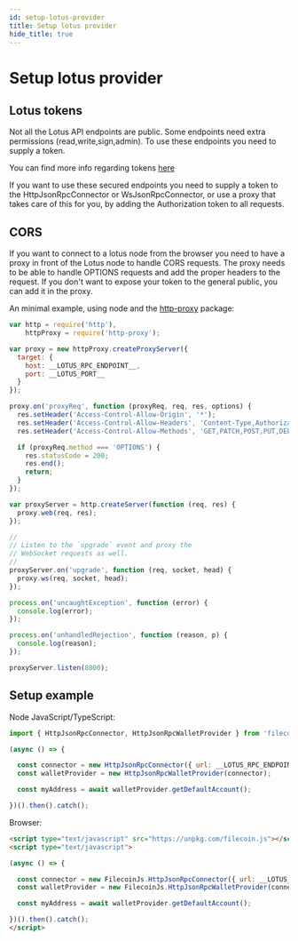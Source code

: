 ```yaml
---
id: setup-lotus-provider
title: Setup lotus provider
hide_title: true
---
```


# Setup lotus provider

## Lotus tokens
Not all the Lotus API endpoints are public. Some endpoints need extra permissions (read,write,sign,admin). To use these endpoints you need to supply a token.

You can find more info regarding tokens [here](https://docs.filecoin.io/build/lotus/api-token-generation/#generating-new-tokens)

If you want to use these secured endpoints you need to supply a token to the HttpJsonRpcConnector or WsJsonRpcConnector, or use a proxy that takes care of this for you, by adding the Authorization token to all requests.

## CORS
If you want to connect to a lotus node from the browser you need to have a proxy in front of the Lotus node to handle CORS requests. The proxy needs to be able to handle OPTIONS requests and add the proper headers to the request. If you don't want to expose your token to the general public, you can add it in the proxy.

An minimal example, using node and the [http-proxy](https://www.npmjs.com/package/http-proxy) package:
```Javascript
var http = require('http'),
    httpProxy = require('http-proxy');

var proxy = new httpProxy.createProxyServer({
  target: {
    host: __LOTUS_RPC_ENDPOINT__,
    port: __LOTUS_PORT__
  }
});

proxy.on('proxyReq', function (proxyReq, req, res, options) {
  res.setHeader('Access-Control-Allow-Origin', '*');
  res.setHeader('Access-Control-Allow-Headers', 'Content-Type,Authorization');
  res.setHeader('Access-Control-Allow-Methods', 'GET,PATCH,POST,PUT,DELETE');

  if (proxyReq.method === 'OPTIONS') {
    res.statusCode = 200;
    res.end();
    return;
  }
});

var proxyServer = http.createServer(function (req, res) {
  proxy.web(req, res);
});

//
// Listen to the `upgrade` event and proxy the
// WebSocket requests as well.
//
proxyServer.on('upgrade', function (req, socket, head) {
  proxy.ws(req, socket, head);
});

process.on('uncaughtException', function (error) {
  console.log(error);
});

process.on('unhandledRejection', function (reason, p) {
  console.log(reason);
});

proxyServer.listen(8000);
```

## Setup example

Node JavaScript/TypeScript:
```javascript
import { HttpJsonRpcConnector, HttpJsonRpcWalletProvider } from 'filecoin.js';

(async () => {

  const connector = new HttpJsonRpcConnector({ url: __LOTUS_RPC_ENDPOINT__, token: __LOTUS_AUTH_TOKEN__ });
  const walletProvider = new HttpJsonRpcWalletProvider(connector);

  const myAddress = await walletProvider.getDefaultAccount();

})().then().catch();
```

Browser:
```html
<script type="text/javascript" src="https://unpkg.com/filecoin.js"></script>
<script type="text/javascript">

(async () => {

  const connector = new FilecoinJs.HttpJsonRpcConnector({ url: __LOTUS_RPC_ENDPOINT__, token: __LOTUS_AUTH_TOKEN__ });
  const walletProvider = new FilecoinJs.HttpJsonRpcWalletProvider(connector);

  const myAddress = await walletProvider.getDefaultAccount();

})().then().catch();
</script>
```